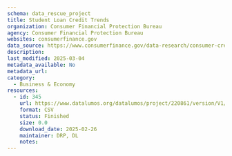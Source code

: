 ```yaml
---
schema: data_rescue_project 
title: Student Loan Credit Trends
organization: Consumer Financial Protection Bureau
agency: Consumer Financial Protection Bureau
websites: consumerfinance.gov
data_source: https://www.consumerfinance.gov/data-research/consumer-credit-trends/student-loans/
description: 
last_modified: 2025-03-04
metadata_available: No
metadata_url: 
category:
  - Business & Economy 
resources:
  - id: 345
    url: https://www.datalumos.org/datalumos/project/220861/version/V1/view
    format: CSV
    status: Finished
    size: 0.0
    download_date: 2025-02-26
    maintainer: DRP, DL
    notes: 
---
```

